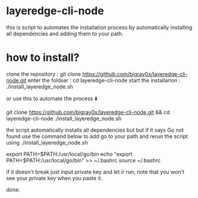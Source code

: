 # layeredge-cli-node
this is script to automates the installation process by automatically installing all dependencies and adding them to your path.


# how to install?

clone the repository : git clone https://github.com/bigray0x/layeredge-cli-node.git
enter the foldser : cd layeredge-cli-node
start the installarion : ./install_layeredge_node.sh

or use this to automate the process ⬇️

git clone https://github.com/bigray0x/layeredge-cli-node.git && cd layeredge-cli-node
./install_layeredge_node.sh

the script automatically installs all dependencies but but if it says Go not found use the command below to add go to your path and rerun the script using ./install_layeredge_node.sh

export PATH=$PATH:/usr/local/go/bin
echo "export PATH=\$PATH:/usr/local/go/bin" >> ~/.bashrc
source ~/.bashrc

if it doesn't break just input private key and let ir run, note that you won't see your private key when you paste it.

done. 
